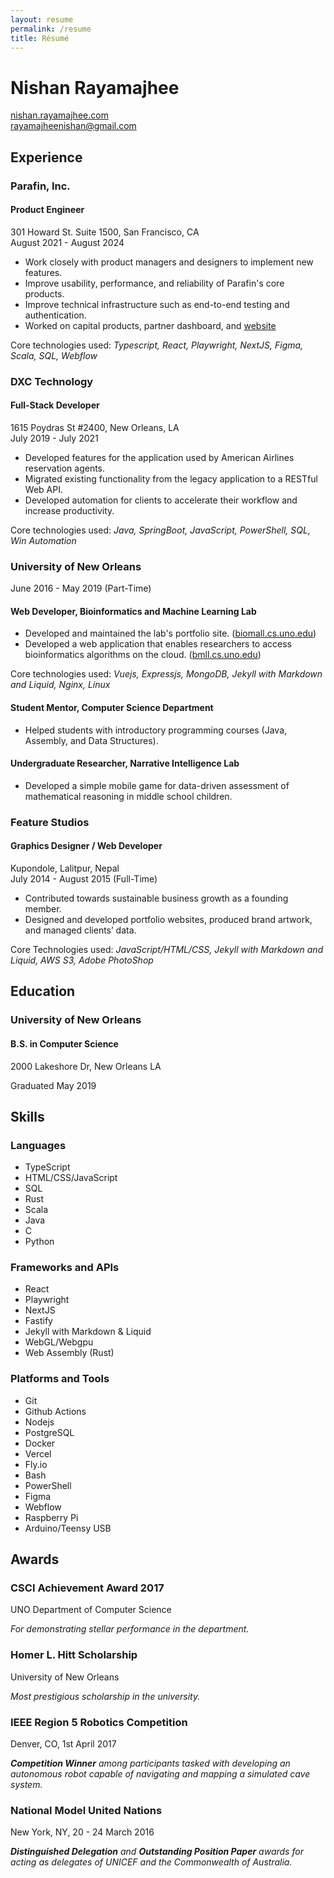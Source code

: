 ```yaml
---
layout: resume 
permalink: /resume
title: Résumé
---
```


# Nishan Rayamajhee

[nishan.rayamajhee.com](https://nishan.rayamajhee.com)  
<rayamajheenishan@gmail.com>

## Experience

### Parafin, Inc.
#### Product Engineer

301 Howard St. Suite 1500, San Francisco, CA  
August 2021 - August 2024

- Work closely with product managers and designers to implement new features.
- Improve usability, performance, and reliability of Parafin's core products.
- Improve technical infrastructure such as end-to-end testing and authentication.
- Worked on capital products, partner dashboard, and [website](https://www.parafin.com)

Core technologies used: _Typescript, React, Playwright, NextJS, Figma, Scala, SQL, Webflow_

### DXC Technology
#### Full-Stack Developer

1615 Poydras St #2400, New Orleans, LA  
July 2019 - July 2021

- Developed features for the application used by American Airlines reservation agents.
- Migrated existing functionality from the legacy application to a RESTful Web API.
- Developed automation for clients to accelerate their workflow and increase productivity.

Core technologies used: _Java, SpringBoot, JavaScript, PowerShell, SQL, Win Automation_

### University of New Orleans
June 2016 - May 2019  (Part-Time)

#### Web Developer, Bioinformatics and Machine Learning Lab

- Developed and maintained the lab's portfolio site. \([biomall.cs.uno.edu](https://biomall.cs.uno.edu)\)
- Developed a web application that enables researchers to access bioinformatics algorithms on the cloud. \([bmll.cs.uno.edu](https://bmll.cs.uno.edu)\)

Core technologies used: _Vuejs, Expressjs, MongoDB, Jekyll with Markdown and Liquid, Nginx, Linux_

#### Student Mentor, Computer Science Department

- Helped students with introductory programming courses (Java, Assembly, and Data Structures).

#### Undergraduate Researcher, Narrative Intelligence Lab

- Developed a simple mobile game for data-driven assessment of mathematical reasoning in middle school children.

### Feature Studios
#### Graphics Designer / Web Developer

Kupondole, Lalitpur, Nepal  
July 2014 - August 2015 (Full-Time)

- Contributed towards sustainable business growth as a founding member.
- Designed and developed portfolio websites, produced brand artwork, and managed clients’ data.

Core Technologies used: _JavaScript/HTML/CSS, Jekyll with Markdown and Liquid, AWS S3, Adobe PhotoShop_

## Education

### University of New Orleans
#### B.S. in Computer Science

2000 Lakeshore Dr, New Orleans LA  

Graduated May 2019

## Skills

### Languages

- TypeScript
- HTML/CSS/JavaScript
- SQL
- Rust
- Scala
- Java
- C
- Python

### Frameworks and APIs 

- React
- Playwright
- NextJS
- Fastify
- Jekyll with Markdown & Liquid
- WebGL/Webgpu
- Web Assembly (Rust)

### Platforms and Tools

- Git
- Github Actions
- Nodejs
- PostgreSQL
- Docker
- Vercel
- Fly.io
- Bash
- PowerShell
- Figma
- Webflow
- Raspberry Pi
- Arduino/Teensy USB

## Awards

### CSCI Achievement Award 2017

UNO Department of Computer Science

_For demonstrating stellar performance in the department._

### Homer L. Hitt Scholarship

University of New Orleans  

_Most prestigious scholarship in the university._


### IEEE Region 5 Robotics Competition

Denver, CO, 1st April 2017  

_**Competition Winner** among participants tasked with developing an autonomous robot capable of navigating and mapping a simulated cave system._

### National Model United Nations

New York, NY, 20 - 24 March 2016  

_**Distinguished Delegation** and **Outstanding Position Paper** awards for acting as delegates of UNICEF and the Commonwealth of Australia._
